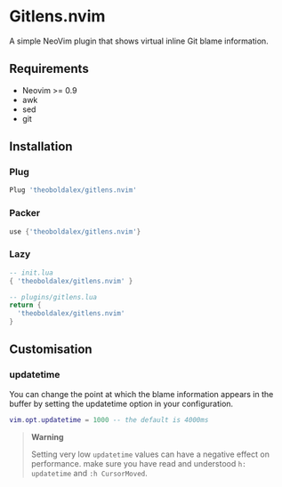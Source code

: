 # Gitlens.nvim

A simple NeoVim plugin that shows virtual inline Git blame information.

## Requirements
- Neovim >= 0.9
- awk
- sed
- git

## Installation

### Plug
```lua
Plug 'theoboldalex/gitlens.nvim'
```

### Packer
```lua
use {'theoboldalex/gitlens.nvim'}
```

### Lazy
```lua
-- init.lua
{ 'theoboldalex/gitlens.nvim' }

-- plugins/gitlens.lua
return {
  'theoboldalex/gitlens.nvim'
}
```

## Customisation

### updatetime
You can change the point at which the blame information appears in the buffer by setting the updatetime option in your configuration.

```lua
vim.opt.updatetime = 1000 -- the default is 4000ms
```
> **Warning**
> 
> Setting very low `updatetime` values can have a negative effect on performance. make sure you have read and understood `h: updatetime` and `:h CursorMoved`.




